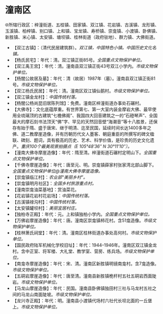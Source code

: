 # 潼南区  
🌐所辖行政区：梓潼街道、五桂镇、田家镇、双江镇、花岩镇、古溪镇、龙形镇、玉溪镇、柏梓镇、别口镇、上和镇、宝龙镇、寿桥镇、崇龛镇、小渡镇、卧佛镇、新胜镇、米心镇、太安镇、塘坝镇、桂林街道（政府驻地）、群力镇、大佛街道。  

* 【双江古镇】：（清代民居建筑群）。*双江镇，中国特色小镇。中国历史文化名镇。*  
* 【杨氏民宅】：年代：清。双江镇正街85号。*全国重点文物保护单位。*  
* 【双江禹王宫】：年代：清。潼南县双江镇正街43号双江小学内。*市级文物保护单位。*  
* 【杨闇公故居及墓】：年代：清（故居）1987年（墓）。潼南县双江镇正街81号。*市级文物保护单位。*  
* 【双江杨氏民居】：年代：清。潼南区双江镇仙鹅村。*市级文物保护单位。*  
* 【双江镇金龙村】：*中国传统村落。*  
* 【杨闇公杨尚昆旧居陈列馆】：免费。潼南区梓潼街道办事处石碾村。  
* 【大佛寺】：文化底蕴厚重。有世界第七、第一大室内装金摩岩大佛、最早使用全琉璃顶的古建筑“七檐佛阁”、我国四大回音建筑之一的“石磴琴声”、全国最大的摩石刻书法顶天“佛”字、罕见的天然回音壁“海潮音”等十八胜景，还保存有始于隋、盛于唐宋、继于明清、迄至民国，延续时间长达1400多年之佛、道二教摩崖造像，并有历朝历代文人墨客、朝庭重臣的所撰写的碑文楹联、碑刻、题词，具有极高的历史、艺术、科学价值，是珍贵的历史文化遗产。*重庆100个最美观景拍摄点（E 105°48′36″ N 30°11′10″）。*  
* 【潼南大佛寺摩崖造像】：年代：隋至清。梓潼街道石碾村定明山下。*全国重点文物保护单位。*  
* 【千佛寺摩崖造像】：年代：唐至元、明。崇龛镇薛家村张家湾北部山脚下。*全国重点文物保护单位@潼南大佛寺摩崖造像。*  
* 【崇龛镇临江村】：*农业部“美丽乡村”。*  
* 【崇龛镇明月社区】：*全国乡村旅游重点村。*  
* 【潼南崇龛油菜基地】：赏油菜花。  
* 【花岩镇花岩村花岩场】：*中国传统村落。*  
* 【古溪镇禄沟村】：*中国传统村落。*  
* 【太安镇罐坝村】：*美丽宜居村庄。*  
* 【独柏寺正殿】：年代：元。上和镇独柏小学内。*全国重点文物保护单位。*  
* 【万佛岩摩崖造像】：年代：唐。潼南区崇龛镇柿花村。含51龛造像。*市级文物保护单位。*  
* 【桂林箫氏祠堂】：年代：清。潼南区桂林街道办事处高何村。*市级文物保护单位。*  
* 【国民政府陆军机械化学校旧址】：年代：1944–1946年。潼南区双江镇金龙村。含中正室、将军楼、大礼堂、教学室、营房、练兵场。*市级文物保护单位。*  
* 【南龛寺摩崖造像】：年代：宋、清。潼南区新胜镇明镜南龛村。含7龛造像。*市级文物保护单位。*  
* 【五硐岩摩崖造像】：年代：唐至清。潼南县新胜镇桅杆村五社五硐岩西面陡岩。*市级文物保护单位。*  
* 【马龙山摩崖造像】：年代：民国。潼南县卧佛镇独田村三社与马龙村五社之间的马龙山南面陡坡。*市级文物保护单位。*  
* 【龙兴寺正殿】：年代：明。潼南县小渡镇代场村六社代长坝北面的一丘堡上。*市级文物保护单位。*  
<!-- Last processed: 2025-07-22 03:44:30 -->
